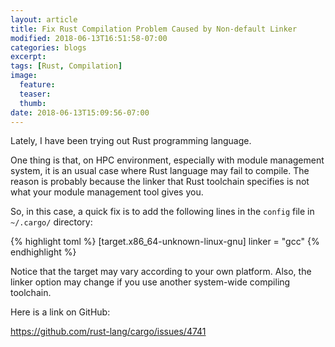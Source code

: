 ```yaml
---
layout: article
title: Fix Rust Compilation Problem Caused by Non-default Linker
modified: 2018-06-13T16:51:58-07:00
categories: blogs
excerpt:
tags: [Rust, Compilation]
image:
  feature:
  teaser:
  thumb:
date: 2018-06-13T15:09:56-07:00
---
```


Lately, I have been trying out Rust programming language.

One thing is that, on HPC environment, especially with module management system, it is an usual case where Rust language may fail to compile. The reason is probably because the linker that Rust toolchain specifies is not what your module management tool gives you.

So, in this case, a quick fix is to add the following lines in the `config` file in `~/.cargo/` directory:

{% highlight toml %}
[target.x86_64-unknown-linux-gnu]
linker = "gcc"
{% endhighlight %}

Notice that the target may vary according to your own platform. Also, the linker option may change if you use another system-wide compiling toolchain.

Here is a link on GitHub:

https://github.com/rust-lang/cargo/issues/4741
